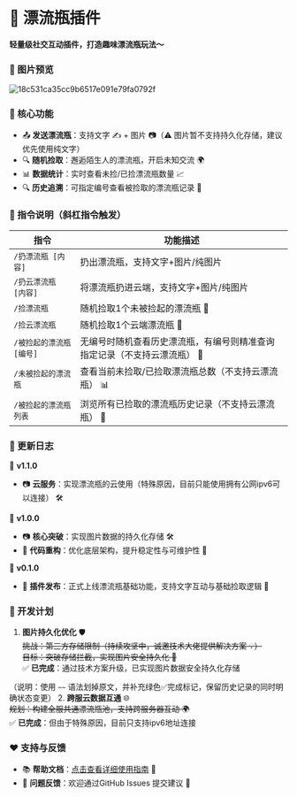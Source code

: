 # 🚀 漂流瓶插件  
**轻量级社交互动插件，打造趣味漂流瓶玩法～**  


### 📸 图片预览  
![18c531ca35cc9b6517e091e79fa0792f](https://github.com/user-attachments/assets/8414bf3d-f8dd-45f3-889f-168f44a9beb5)


### 📩 核心功能  
- 📤 **发送漂流瓶**：支持文字 ✍️ + 图片 📷（⚠️ 图片暂不支持持久化存储，建议优先使用纯文字）  
- 🔍 **随机捡取**：邂逅陌生人的漂流瓶，开启未知交流 🌍  
- 📊 **数据统计**：实时查看未捡/已捡漂流瓶数量 📈  
- 🔍 **历史追溯**：可指定编号查看被捡取的漂流瓶记录 📖  


### 📌 指令说明（斜杠指令触发）  
| 指令                | 功能描述                                                                 |  
|---------------------|--------------------------------------------------------------------------|  
| `/扔漂流瓶 [内容]`   | 扔出漂流瓶，支持文字+图片/纯图片                                       |  
| `/扔云漂流瓶 [内容]`| 将漂流瓶扔进云端，支持文字+图片/纯图片                                      |  
| `/捡漂流瓶`          | 随机捡取1个未被捡起的漂流瓶 🌟                                          |  
| `/捡云漂流瓶`          | 随机捡取1个云端漂流瓶 🌟                                          |  
| `/被捡起的漂流瓶 [编号]` | 无编号时随机查看历史漂流瓶，有编号则精准查询指定记录（不支持云漂流瓶） 🧭              |  
| `/未被捡起的漂流瓶`  | 查看当前未捡取/已捡取漂流瓶总数（不支持云漂流瓶） 📊                                      |  
| `/被捡起的漂流瓶列表`| 浏览所有已捡取的漂流瓶历史记录（不支持云漂流瓶） 📄                                      |  



### 📅 更新日志 

📌 **v1.1.0**  
- 📷 **云服务**：实现漂流瓶的云使用（特殊原因，目前只能使用拥有公网ipv6可以连接） 🛠️   

📌 **v1.0.0**  
- 📷 **核心突破**：实现图片数据的持久化存储 🛠️  
- 🔄 **代码重构**：优化底层架构，提升稳定性与可维护性 🚧  

📌 **v0.1.0**  
- 🚀 **插件发布**：正式上线漂流瓶基础功能，支持文字互动与基础捡取逻辑 🎉  


### 🚧 开发计划  
1. **图片持久化优化** 🛡️  
   ~~挑战：第三方存储限制（持续攻坚中，诚邀技术大佬提供解决方案 💡）~~  
   ~~目标：突破存储拦截，实现图片安全持久化 📁~~  
   ✅ **已完成**：通过技术方案升级，已实现图片数据安全持久化存储  


（说明：使用 `~~` 语法划掉原文，并补充绿色✅完成标记，保留历史记录的同时明确状态变更）
2. **跨服云数据互通** 🌐  
    ~~规划：构建全服共通漂流瓶池，支持跨服务器互动 🌍~~  
    ✅ **已完成**：但由于特殊原因，目前只支持ipv6地址连接


### ❤️ 支持与反馈  
- 📚 **帮助文档**：[点击查看详细使用指南](https://astrbot.app) 🔗  
- 🐞 **问题反馈**：欢迎通过GitHub Issues 提交建议 📩  
